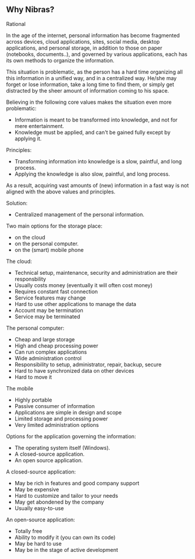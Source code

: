 ## Why Nibras?

Rational

In the age of the internet, personal information has become fragmented across devices, cloud applications, sites, social media, desktop applications, and personal storage, in addition to those on paper (notebooks, documents..), and governed by various applications, each has its own methods to organize the information.

This situation is problematic, as the person has a hard time organizing all this information in a unified way, and in a centralized way. He/she may forget or lose information, take a long time to find them, or simply get distracted by the sheer amount of information coming to his space.

Believing in the following core values makes the situation even more problematic:
- Information is meant to be transformed into knowledge, and not for mere entertainment.
- Knowledge must be applied, and can't be gained fully except by applying it.

Principles:
- Transforming information into knowledge is a slow, paintful, and long process.
- Applying the knowledge is also slow, paintful, and long process.

As a result, acquiring vast amounts of (new) information in a fast way is not aligned with the above values and principles.

Solution:

- Centralized management of the personal information.

Two main options for the storage place:
- on the cloud
- on the personal computer.
- on the (smart) mobile phone


The cloud:
- Technical setup, maintenance, security and administration are their responsbility
- Usually costs money (eventually it will often cost money)
- Requires constant fast connection
- Service features may change
- Hard to use other applications to manage the data
- Account may be termination
- Service may be terminated

The personal computer:
- Cheap and large storage 
- High and cheap processing power
- Can run complex applications
- Wide administration control
- Responsibility to setup, administrator, repair, backup, secure
- Hard to have synchronized data on other devices
- Hard to move it


The mobile
- Highly portable
- Passive consumer of information
- Applications are simple in design and scope
- Limited storage and processing power
- Very limited administration options

Options for the application governing the information:
- The operating system itself (Windows).
- A closed-source application.
- An open source application.

A closed-source application:
- May be rich in features and good company support
- May be expensive
- Hard to customize and tailor to your needs
- May get abondened by the company
- Usually easy-to-use


An open-source application:
- Totally free
- Ability to modify it (you can own its code)
- May be hard to use
- May be in the stage of active development
